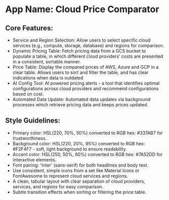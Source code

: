 # **App Name**: Cloud Price Comparator

## Core Features:

- Service and Region Selection: Allow users to select specific cloud services (e.g., compute, storage, database) and regions for comparison.
- Dynamic Pricing Table: Fetch pricing data from a GCS bucket to populate a table, in which different cloud providers' costs are presented in a consistent, sortable manner.
- Price Table: Display the compared prices of AWS, Azure and GCP in a clear table. Allows users to sort and filter the table, and has clear indications when data is outdated
- AI Config Tool: AI powered pricing alerts - a tool that identifies optimal configurations across cloud providers and recommend configurations based on cost.
- Automated Data Update: Automated data updates via background processes which retrieve pricing data and keeps prices updated.

## Style Guidelines:

- Primary color: HSL(220, 70%, 50%) converted to RGB hex: #337AB7 for trustworthiness.
- Background color: HSL(220, 20%, 95%) converted to RGB hex: #F2F4F7 - soft, light background to ensure readability.
- Accent color: HSL(250, 50%, 60%) converted to RGB hex: #7A52DD for interactive elements.
- Font pairing: 'Inter' (sans-serif) for both headlines and body text.
- Use consistent, simple icons from a set like Material Icons or FontAwesome to represent cloud services and regions.
- A clean, tabular layout with clear separation of cloud providers, services, and regions for easy comparison.
- Subtle transition effects when sorting or filtering the price table.
